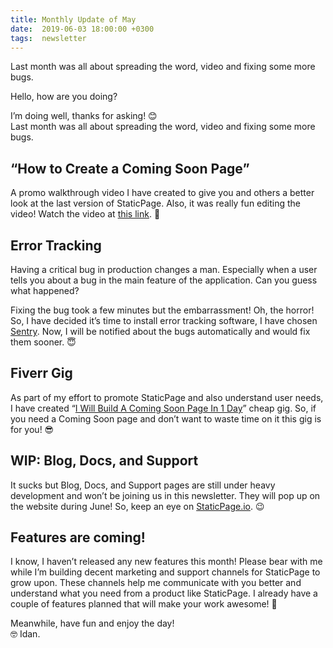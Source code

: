 ```yaml
---
title: Monthly Update of May
date:  2019-06-03 18:00:00 +0300
tags:  newsletter
---
```


Last month was all about spreading the word, video and fixing some more bugs.

<!--more-->

Hello, how are you doing?

I’m doing well, thanks for asking! 😊 <br>Last month was all about spreading the word, video and fixing some more bugs.

## “How to Create a Coming Soon Page”
A promo walkthrough video I have created to give you and others a better look at the last version of StaticPage. Also, it was really fun editing the video! Watch the video at [this link](https://www.youtube.com/watch?v=vEiAj0Zr5xc). 🤩

## Error Tracking
Having a critical bug in production changes a man. Especially when a user tells you about a bug in the main feature of the application. Can you guess what happened?

Fixing the bug took a few minutes but the embarrassment! Oh, the horror! So, I have decided it’s time to install error tracking software, I have chosen [Sentry](https://sentry.io). Now, I will be notified about the bugs automatically and would fix them sooner. 😇

## Fiverr Gig
As part of my effort to promote StaticPage and also understand user needs, I have created “[I Will Build A Coming Soon Page In 1 Day](https://www.fiverr.com/idan_goldman/create-a-coming-soon-page-in-1-day)” cheap gig. So, if you need a Coming Soon page and don’t want to waste time on it this gig is for you! 😎

## WIP: Blog, Docs, and Support
It sucks but Blog, Docs, and Support pages are still under heavy development and won’t be joining us in this newsletter. They will pop up on the website during June! So, keep an eye on [StaticPage.io](https://staticpage.io/). 😉

## Features are coming!
I know, I haven’t released any new features this month! Please bear with me while I’m building decent marketing and support channels for StaticPage to grow upon. These channels help me communicate with you better and understand what you need from a product like StaticPage. I already have a couple of features planned that will make your work awesome! 🥳

Meanwhile, have fun and enjoy the day!<br>
🤓 Idan.
